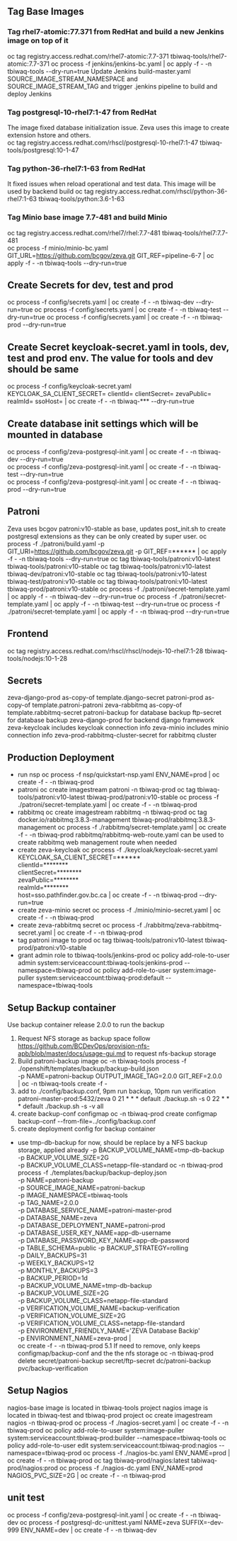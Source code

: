 ## Tag Base Images

### Tag rhel7-atomic:77.371 from RedHat and build a new Jenkins image on top of it
oc tag registry.access.redhat.com/rhel7-atomic:7.7-371 tbiwaq-tools/rhel7-atomic:7.7-371
oc process -f jenkins/jenkins-bc.yaml | oc apply -f - -n tbiwaq-tools --dry-run=true
Update Jenkins build-master.yaml SOURCE_IMAGE_STREAM_NAMESPACE and SOURCE_IMAGE_STREAM_TAG and trigger .jenkins pipeline to build and deploy Jenkins

### Tag postgresql-10-rhel7:1-47 from RedHat
The image fixed database initialization issue. Zeva uses this image to create extension hstore and others.  
oc tag registry.access.redhat.com/rhscl/postgresql-10-rhel7:1-47 tbiwaq-tools/postgresql:10-1-47

### Tag python-36-rhel7:1-63 from RedHat 
It fixed issues when reload operational and test data. This image will be used by backend build
oc tag registry.access.redhat.com/rhscl/python-36-rhel7:1-63 tbiwaq-tools/python:3.6-1-63

### Tag Minio base image 7.7-481 and build Minio
oc tag registry.access.redhat.com/rhel7/rhel:7.7-481 tbiwaq-tools/rhel7:7.7-481  
oc process -f minio/minio-bc.yaml GIT_URL=https://github.com/bcgov/zeva.git GIT_REF=pipeline-6-7 | oc apply -f - -n tbiwaq-tools --dry-run=true  

## Create Secrets for dev, test and prod
oc process -f config/secrets.yaml | oc create -f - -n tbiwaq-dev --dry-run=true
oc process -f config/secrets.yaml | oc create -f - -n tbiwaq-test --dry-run=true
oc process -f config/secrets.yaml | oc create -f - -n tbiwaq-prod --dry-run=true

## Create Secret keycloak-secret.yaml in tools, dev, test and prod env. The value for tools and dev should be same
oc process -f config/keycloak-secret.yaml KEYCLOAK_SA_CLIENT_SECRET= clientId= clientSecret= zevaPublic= realmId= ssoHost= | oc create -f - -n tbiwaq-*** --dry-run=true

## Create database init settings which will be mounted in database
oc process -f config/zeva-postgresql-init.yaml | oc create -f - -n tbiwaq-dev --dry-run=true  
oc process -f config/zeva-postgresql-init.yaml | oc create -f - -n tbiwaq-test --dry-run=true  
oc process -f config/zeva-postgresql-init.yaml | oc create -f - -n tbiwaq-prod --dry-run=true  

## Patroni
Zeva uses bcgov patroni:v10-stable as base, updates post_init.sh to create postgresql extensions as they can be only created by super user.
oc process -f ./patroni/build.yaml -p GIT_URI=https://github.com/bcgov/zeva.git -p GIT_REF=******  | oc apply -f - -n tbiwaq-tools --dry-run=true
oc tag tbiwaq-tools/patroni:v10-latest tbiwaq-tools/patroni:v10-stable
oc tag tbiwaq-tools/patroni:v10-latest tbiwaq-dev/patroni:v10-stable
oc tag tbiwaq-tools/patroni:v10-latest tbiwaq-test/patroni:v10-stable
oc tag tbiwaq-tools/patroni:v10-latest tbiwaq-prod/patroni:v10-stable
oc process -f ./patroni/secret-template.yaml | oc apply -f - -n tbiwaq-dev --dry-run=true
oc process -f ./patroni/secret-template.yaml | oc apply -f - -n tbiwaq-test --dry-run=true
oc process -f ./patroni/secret-template.yaml | oc apply -f - -n tbiwaq-prod --dry-run=true

## Frontend
oc tag registry.access.redhat.com/rhscl/rhscl/nodejs-10-rhel7:1-28 tbiwaq-tools/nodejs:10-1-28

## Secrets
zeva-django-prod as-copy-of template.django-secret
patroni-prod as-copy-of template.patroni-patroni
zeva-rabbitmq as-copy-of template.rabbitmq-secret
patroni-backup for database backup 
ftp-secret for database backup 
zeva-django-prod for backend django framework
zeva-keycloak includes keycloak connection info
zeva-minio includes minio connection info
zeva-prod-rabbitmq-cluster-secret for rabbitmq cluster

## Production Deployment
* run nsp
oc process -f nsp/quickstart-nsp.yaml ENV_NAME=prod | oc create -f - -n tbiwaq-prod
* patroni
oc create imagestream patroni -n tbiwaq-prod
oc tag tbiwaq-tools/patroni:v10-latest tbiwaq-prod/patroni:v10-stable
oc process -f ./patroni/secret-template.yaml | oc create -f - -n tbiwaq-prod
* rabbitmq
oc create imagestream rabbitmq -n tbiwaq-prod
oc tag docker.io/rabbitmq:3.8.3-management tbiwaq-prod/rabbitmq:3.8.3-management
oc process -f ./rabbitmq/secret-template.yaml | oc create -f - -n tbiwaq-prod
rabbitmq/rabbitmq-web-route.yaml can be used to create rabbitmq web management route when needed
* create zeva-keycloak
oc process -f ./keycloak/keycloak-secret.yaml \
    KEYCLOAK_SA_CLIENT_SECRET=****** \
    clientId=******** \
    clientSecret=******** \
    zevaPublic=******** \
    realmId=******** \
    host=sso.pathfinder.gov.bc.ca | oc create -f - -n tbiwaq-prod --dry-run=true
* create zeva-minio secret
oc process -f ./minio/minio-secret.yaml | oc create -f - -n tbiwaq-prod
* create zeva-rabbitmq secret
oc process -f ./rabbitmq/zeva-rabbitmq-secret.yaml | oc create -f - -n tbiwaq-prod
* tag patroni image to prod
oc tag tbiwaq-tools/patroni:v10-latest tbiwaq-prod/patroni:v10-stable
* grant admin role to tbiwaq-tools/jenkins-prod
oc policy add-role-to-user admin system:serviceaccount:tbiwaq-tools:jenkins-prod --namespace=tbiwaq-prod
oc policy add-role-to-user system:image-puller system:serviceaccount:tbiwaq-prod:default --namespace=tbiwaq-tools

## Setup Backup container
Use backup container release 2.0.0 to run the backup
1. Request NFS storage as backup space
follow https://github.com/BCDevOps/provision-nfs-apb/blob/master/docs/usage-gui.md to request nfs-backup storage
2. Build patroni-backup image
oc -n tbiwaq-tools process -f ./openshift/templates/backup/backup-build.json \
-p NAME=patroni-backup OUTPUT_IMAGE_TAG=2.0.0 GIT_REF=2.0.0 \
| oc -n tbiwaq-tools create -f -
3. add to ./config/backup.conf, 9pm run backup, 10pm run verification
patroni-master-prod:5432/zeva
0 21 * * * default ./backup.sh -s
0 22 * * * default ./backup.sh -s -v all
4. create backup-conf configmap
oc -n tbiwaq-prod create configmap backup-conf --from-file=../config/backup.conf
5. create deployment config for backup container
* use tmp-db-backup for now, should be replace by a NFS backup storage, applied already
  -p BACKUP_VOLUME_NAME=tmp-db-backup \
  -p BACKUP_VOLUME_SIZE=2G \
  -p BACKUP_VOLUME_CLASS=netapp-file-standard 
oc -n tbiwaq-prod process -f ./templates/backup/backup-deploy.json \
  -p NAME=patroni-backup \
  -p SOURCE_IMAGE_NAME=patroni-backup \
  -p IMAGE_NAMESPACE=tbiwaq-tools \
  -p TAG_NAME=2.0.0 \
  -p DATABASE_SERVICE_NAME=patroni-master-prod \
  -p DATABASE_NAME=zeva \
  -p DATABASE_DEPLOYMENT_NAME=patroni-prod \
  -p DATABASE_USER_KEY_NAME=app-db-username \
  -p DATABASE_PASSWORD_KEY_NAME=app-db-password \
  -p TABLE_SCHEMA=public -p BACKUP_STRATEGY=rolling \
  -p DAILY_BACKUPS=31 \
  -p WEEKLY_BACKUPS=12 \
  -p MONTHLY_BACKUPS=3 \
  -p BACKUP_PERIOD=1d \
  -p BACKUP_VOLUME_NAME=tmp-db-backup \
  -p BACKUP_VOLUME_SIZE=2G \
  -p BACKUP_VOLUME_CLASS=netapp-file-standard \
  -p VERIFICATION_VOLUME_NAME=backup-verification \
  -p VERIFICATION_VOLUME_SIZE=2G \
  -p VERIFICATION_VOLUME_CLASS=netapp-file-standard \
  -p ENVIRONMENT_FRIENDLY_NAME='ZEVA Database Backip' \
  -p ENVIRONMENT_NAME=zeva-prod | \
  oc create -f - -n tbiwaq-prod
5.1 If need to remove, only keeps configmap/backup-conf and the the nfs storage
oc -n tbiwaq-prod delete secret/patroni-backup secret/ftp-secret dc/patroni-backup pvc/backup-verification 

## Setup Nagios
nagios-base image is located in tbiwaq-tools project
nagios image is located in tbiwaq-test and tbiwaq-prod project
oc create imagestream nagios -n tbiwaq-prod
oc process -f ./nagios-secret.yaml | oc create -f - -n tbiwaq-prod
oc policy add-role-to-user system:image-puller system:serviceaccount:tbiwaq-prod:builder --namespace=tbiwaq-tools
oc policy add-role-to-user edit system:serviceaccount:tbiwaq-prod:nagios --namespace=tbiwaq-prod
oc process -f ./nagios-bc.yaml ENV_NAME=prod | oc create -f - -n tbiwaq-prod
oc tag tbiwaq-prod/nagios:latest tabiwaq-prod/nagios:prod
oc process -f ./nagios-dc.yaml ENV_NAME=prod NAGIOS_PVC_SIZE=2G | oc create -f - -n tbiwaq-prod


## unit test
oc process -f config/zeva-postgresql-init.yaml | oc create -f - -n tbiwaq-dev
oc process -f postgresql-dc-unittest.yaml NAME=zeva SUFFIX=-dev-999 ENV_NAME=dev | oc create -f - -n tbiwaq-dev